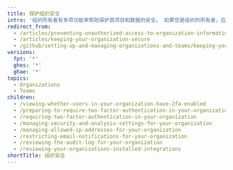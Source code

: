 ```yaml
---
title: 保护组织安全
intro: '组织所有者有多项功能来帮助保护其项目和数据的安全。 如果您是组织的所有者，应定期检查组织的审核日志{% ifversion not ghae %}、成员 2FA 状态{% endif %} 和应用程序设置，以确保没有未授权或恶意的活动。'
redirect_from:
  - /articles/preventing-unauthorized-access-to-organization-information/
  - /articles/keeping-your-organization-secure
  - /github/setting-up-and-managing-organizations-and-teams/keeping-your-organization-secure
versions:
  fpt: '*'
  ghes: '*'
  ghae: '*'
topics:
  - Organizations
  - Teams
children:
  - /viewing-whether-users-in-your-organization-have-2fa-enabled
  - /preparing-to-require-two-factor-authentication-in-your-organization
  - /requiring-two-factor-authentication-in-your-organization
  - /managing-security-and-analysis-settings-for-your-organization
  - /managing-allowed-ip-addresses-for-your-organization
  - /restricting-email-notifications-for-your-organization
  - /reviewing-the-audit-log-for-your-organization
  - /reviewing-your-organizations-installed-integrations
shortTitle: 组织安全
---
```


